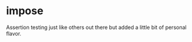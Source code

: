 impose
======

Assertion testing just like others out there but added a little bit of personal flavor.
